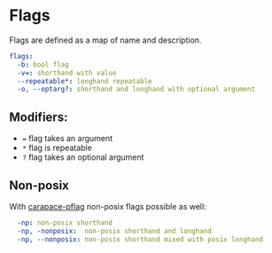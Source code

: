 # Flags

Flags are defined as a map of name and description.

```yaml
flags:
  -b: bool flag
  -v=: shorthand with value
  --repeatable*: longhand repeatable
  -o, --optarg?: shorthand and longhand with optional argument
```

## Modifiers:
- `=` flag takes an argument
- `*` flag is repeatable
- `?` flag takes an optional argument

## Non-posix

With [carapace-pflag](https://github.com/rsteube/carapace-pflag) non-posix flags possible as well:

```yaml
  -np: non-posix shorthand
  -np, -nonposix:  non-posix shorthand and longhand
  -np, --nonposix: non-posix shorthand mixed with posix longhand
```
